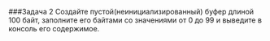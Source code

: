 ﻿###Задача 2 
Создайте пустой(неинициализированный) буфер длиной 100 байт, заполните его байтами со значениями от 0 до 99 и выведите в консоль его содержимое.